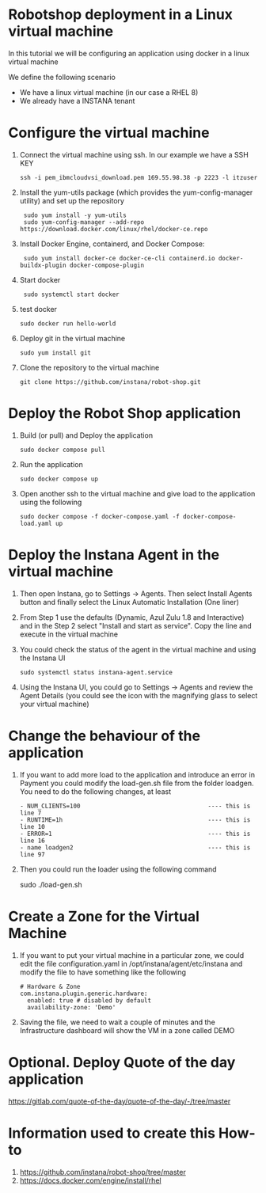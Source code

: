 # Robotshop deployment in a Linux virtual machine

In this tutorial we will be configuring an application using docker in a linux virtual machine

We define the following scenario
- We have a linux virtual machine (in our case a RHEL 8)
- We already have a INSTANA tenant

Configure the virtual machine
=

1. Connect the virtual machine using ssh. In our example we have a SSH KEY

       ssh -i pem_ibmcloudvsi_download.pem 169.55.98.38 -p 2223 -l itzuser
   
3. Install the yum-utils package (which provides the yum-config-manager utility) and set up the repository

        sudo yum install -y yum-utils
        sudo yum-config-manager --add-repo https://download.docker.com/linux/rhel/docker-ce.repo

   
4. Install Docker Engine, containerd, and Docker Compose:

        sudo yum install docker-ce docker-ce-cli containerd.io docker-buildx-plugin docker-compose-plugin
   
5. Start docker

        sudo systemctl start docker

6. test docker

       sudo docker run hello-world

7. Deploy git in the virtual machine

       sudo yum install git

8. Clone the repository to the virtual machine

       git clone https://github.com/instana/robot-shop.git

Deploy the Robot Shop application
=

1. Build (or pull) and Deploy the application

       sudo docker compose pull

2. Run the application

       sudo docker compose up   

3. Open another ssh to the virtual machine and give load to the application using the following

       sudo docker compose -f docker-compose.yaml -f docker-compose-load.yaml up


Deploy the Instana Agent in the virtual machine
=

1. Then open Instana, go to Settings -> Agents. Then select Install Agents button and finally select the Linux Automatic Installation (One liner)

2. From Step 1 use the defaults (Dynamic, Azul Zulu 1.8 and Interactive) and in the Step 2 select "Install and start as service". Copy the line and execute in the virtual machine
    
3. You could check the status of the agent in the virtual machine and using the Instana UI

       sudo systemctl status instana-agent.service
       
4. Using the Instana UI, you could go to Settings -> Agents and review the Agent Details (you could see the icon with the magnifying glass to select your virtual machine)


Change the behaviour of the application
=

1. If you want to add more load to the application and introduce an error in Payment you could modify the load-gen.sh file from the folder loadgen. You need to do the following changes, at least

       - NUM_CLIENTS=100                                    ---- this is line 7
       - RUNTIME=1h                                         ---- this is line 10
       - ERROR=1                                            ---- this is line 16
       - name loadgen2                                      ---- this is line 97
   
2. Then you could run the loader using the following command

     sudo ./load-gen.sh 


Create a Zone for the Virtual Machine
=

1. If you want to put your virtual machine in a particular zone, we could edit the file configuration.yaml in /opt/instana/agent/etc/instana and modify the file to have something like the following

       # Hardware & Zone
       com.instana.plugin.generic.hardware:
         enabled: true # disabled by default
         availability-zone: 'Demo'

 2. Saving the file, we need to wait a couple of minutes and the Infrastructure dashboard will show the VM in a zone called DEMO



Optional. Deploy Quote of the day application
=

https://gitlab.com/quote-of-the-day/quote-of-the-day/-/tree/master
 


# Information used to create this How-to

1. https://github.com/instana/robot-shop/tree/master
2. https://docs.docker.com/engine/install/rhel        

